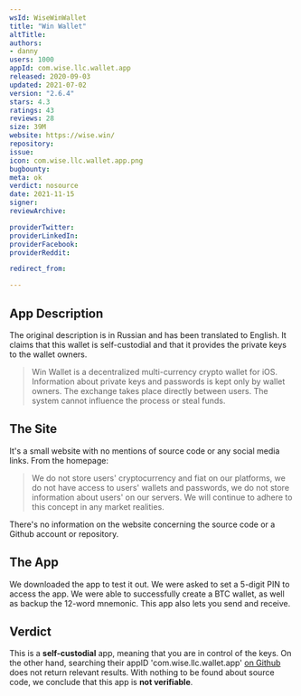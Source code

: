 ```yaml
---
wsId: WiseWinWallet
title: "Win Wallet"
altTitle: 
authors:
- danny
users: 1000
appId: com.wise.llc.wallet.app
released: 2020-09-03
updated: 2021-07-02
version: "2.6.4"
stars: 4.3
ratings: 43
reviews: 28
size: 39M
website: https://wise.win/
repository: 
issue: 
icon: com.wise.llc.wallet.app.png
bugbounty: 
meta: ok
verdict: nosource
date: 2021-11-15
signer: 
reviewArchive:

providerTwitter: 
providerLinkedIn: 
providerFacebook: 
providerReddit: 

redirect_from:

---
```


## App Description

The original description is in Russian and has been translated to English. It claims that this wallet is self-custodial and that it provides the private keys to the wallet owners.

> Win Wallet is a decentralized multi-currency crypto wallet for iOS. Information about private keys and passwords is kept only by wallet owners. The exchange takes place directly between users. The system cannot influence the process or steal funds.

## The Site

It's a small website with no mentions of source code or any social media links. From the homepage:

> We do not store users' cryptocurrency and fiat on our platforms, we do not have access to users' wallets and passwords, we do not store information about users' on our servers. We will continue to adhere to this concept in any market realities.

There's no information on the website concerning the source code or a Github account or repository.

## The App

We downloaded the app to test it out. We were asked to set a 5-digit PIN to access the app. We were able to successfully create a BTC wallet, as well as backup the 12-word mnemonic. This app also lets you send and receive.

## Verdict

This is a **self-custodial** app, meaning that you are in control of the keys. On the other hand, searching their appID 'com.wise.llc.wallet.app' [on Github](https://github.com/search?q=com.wise.llc.wallet.app&type=code) does not return relevant results. With nothing to be found about source code, we conclude that this app is **not verifiable**.